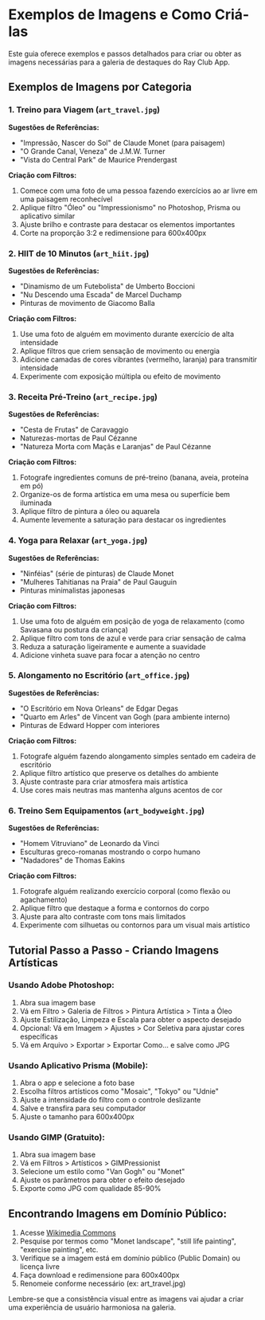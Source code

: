 # Exemplos de Imagens e Como Criá-las

Este guia oferece exemplos e passos detalhados para criar ou obter as imagens necessárias para a galeria de destaques do Ray Club App.

## Exemplos de Imagens por Categoria

### 1. Treino para Viagem (`art_travel.jpg`)

**Sugestões de Referências:**
- "Impressão, Nascer do Sol" de Claude Monet (para paisagem)
- "O Grande Canal, Veneza" de J.M.W. Turner
- "Vista do Central Park" de Maurice Prendergast

**Criação com Filtros:**
1. Comece com uma foto de uma pessoa fazendo exercícios ao ar livre em uma paisagem reconhecível
2. Aplique filtro "Óleo" ou "Impressionismo" no Photoshop, Prisma ou aplicativo similar
3. Ajuste brilho e contraste para destacar os elementos importantes
4. Corte na proporção 3:2 e redimensione para 600x400px

### 2. HIIT de 10 Minutos (`art_hiit.jpg`)

**Sugestões de Referências:**
- "Dinamismo de um Futebolista" de Umberto Boccioni
- "Nu Descendo uma Escada" de Marcel Duchamp
- Pinturas de movimento de Giacomo Balla

**Criação com Filtros:**
1. Use uma foto de alguém em movimento durante exercício de alta intensidade
2. Aplique filtros que criem sensação de movimento ou energia
3. Adicione camadas de cores vibrantes (vermelho, laranja) para transmitir intensidade
4. Experimente com exposição múltipla ou efeito de movimento

### 3. Receita Pré-Treino (`art_recipe.jpg`)

**Sugestões de Referências:**
- "Cesta de Frutas" de Caravaggio
- Naturezas-mortas de Paul Cézanne
- "Natureza Morta com Maçãs e Laranjas" de Paul Cézanne

**Criação com Filtros:**
1. Fotografe ingredientes comuns de pré-treino (banana, aveia, proteína em pó)
2. Organize-os de forma artística em uma mesa ou superfície bem iluminada
3. Aplique filtro de pintura a óleo ou aquarela
4. Aumente levemente a saturação para destacar os ingredientes

### 4. Yoga para Relaxar (`art_yoga.jpg`)

**Sugestões de Referências:**
- "Ninféias" (série de pinturas) de Claude Monet
- "Mulheres Tahitianas na Praia" de Paul Gauguin
- Pinturas minimalistas japonesas

**Criação com Filtros:**
1. Use uma foto de alguém em posição de yoga de relaxamento (como Savasana ou postura da criança)
2. Aplique filtro com tons de azul e verde para criar sensação de calma
3. Reduza a saturação ligeiramente e aumente a suavidade
4. Adicione vinheta suave para focar a atenção no centro

### 5. Alongamento no Escritório (`art_office.jpg`)

**Sugestões de Referências:**
- "O Escritório em Nova Orleans" de Edgar Degas
- "Quarto em Arles" de Vincent van Gogh (para ambiente interno)
- Pinturas de Edward Hopper com interiores

**Criação com Filtros:**
1. Fotografe alguém fazendo alongamento simples sentado em cadeira de escritório
2. Aplique filtro artístico que preserve os detalhes do ambiente
3. Ajuste contraste para criar atmosfera mais artística
4. Use cores mais neutras mas mantenha alguns acentos de cor

### 6. Treino Sem Equipamentos (`art_bodyweight.jpg`)

**Sugestões de Referências:**
- "Homem Vitruviano" de Leonardo da Vinci
- Esculturas greco-romanas mostrando o corpo humano
- "Nadadores" de Thomas Eakins

**Criação com Filtros:**
1. Fotografe alguém realizando exercício corporal (como flexão ou agachamento)
2. Aplique filtro que destaque a forma e contornos do corpo
3. Ajuste para alto contraste com tons mais limitados
4. Experimente com silhuetas ou contornos para um visual mais artístico

## Tutorial Passo a Passo - Criando Imagens Artísticas

### Usando Adobe Photoshop:

1. Abra sua imagem base
2. Vá em Filtro > Galeria de Filtros > Pintura Artística > Tinta a Óleo
3. Ajuste Estilização, Limpeza e Escala para obter o aspecto desejado
4. Opcional: Vá em Imagem > Ajustes > Cor Seletiva para ajustar cores específicas
5. Vá em Arquivo > Exportar > Exportar Como... e salve como JPG

### Usando Aplicativo Prisma (Mobile):

1. Abra o app e selecione a foto base
2. Escolha filtros artísticos como "Mosaic", "Tokyo" ou "Udnie"
3. Ajuste a intensidade do filtro com o controle deslizante
4. Salve e transfira para seu computador
5. Ajuste o tamanho para 600x400px

### Usando GIMP (Gratuito):

1. Abra sua imagem base
2. Vá em Filtros > Artísticos > GIMPressionist
3. Selecione um estilo como "Van Gogh" ou "Monet"
4. Ajuste os parâmetros para obter o efeito desejado
5. Exporte como JPG com qualidade 85-90%

## Encontrando Imagens em Domínio Público:

1. Acesse [Wikimedia Commons](https://commons.wikimedia.org/)
2. Pesquise por termos como "Monet landscape", "still life painting", "exercise painting", etc.
3. Verifique se a imagem está em domínio público (Public Domain) ou licença livre
4. Faça download e redimensione para 600x400px
5. Renomeie conforme necessário (ex: art_travel.jpg)

Lembre-se que a consistência visual entre as imagens vai ajudar a criar uma experiência de usuário harmoniosa na galeria. 